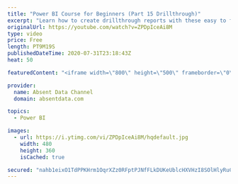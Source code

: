 ```yaml
---
title: "Power BI Course for Beginners (Part 15 Drillthrough)"
excerpt: "Learn how to create drillthrough reports with these easy to follow steps."
originalUrl: https://youtube.com/watch?v=ZPDpIceAi8M
type: video
price: Free
length: PT9M19S
publishedDateTime: 2020-07-31T23:18:43Z
heat: 50

featuredContent: "<iframe width=\"800\" height=\"500\" frameborder=\"0\" src=\"https://www.youtube.com/embed/ZPDpIceAi8M\" allow=\"accelerometer; autoplay; encrypted-media; gyroscope; picture-in-picture\" allowfullscreen></iframe>"

provider:
  name: Absent Data Channel
  domain: absentdata.com

topics:
  - Power BI

images:
  - url: https://i.ytimg.com/vi/ZPDpIceAi8M/hqdefault.jpg
    width: 480
    height: 360
    isCached: true

secured: "nahb1eixO1TdPPKHrm1OqrXZz0RFptPJNfFLkDUKeUblcHXVHzI8SOlHlyRuC7GxtX3dS/CxTtoyvAZKhj+cxlvGrkj79PYPxSc29Grp5Xo5YPoSsbn1RKGT7wz5kVqTILOCxIPVDKSuyOiTXZNXHhRjT33sDOxTta3/rgaaeYtnoIsh7zDsuv21cV6TyUnSXHGsZS4g44uzy22oTscuuciJ4Zr1BeYQ+dwXpJMm/omXTUspAuZrU2WSTqU3RpZeEd1dFjJ4hzmCfsgDAo6MVyztNtkgYSHF9uHoIUU3qbWaAE3hYQub5lLHvSOFhV4nVE122a6FL5Ja9b+nQZXpN4MuLYZSlmtjy8Off9zG4u3DO0uYO/3IRUNw0J90RYHEd3EdhTAsdOtSnIreeR5BZWSVeAiXTSc3WDScXFg/pLA=;ron6uGK/11Ub1NuIuRe7IQ=="
---
```


